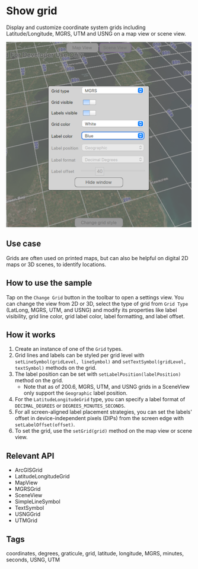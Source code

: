 # Show grid

Display and customize coordinate system grids including Latitude/Longitude, MGRS, UTM and USNG on a map view or scene view.

![](screenshot.png)

## Use case

Grids are often used on printed maps, but can also be helpful on digital 2D maps or 3D scenes, to identify locations.

## How to use the sample

Tap on the `Change Grid` button in the toolbar to open a settings view. You can change the view from 2D or 3D, select the type of grid from `Grid Type` (LatLong, MGRS, UTM, and USNG) and modify its properties like label visibility, grid line color, grid label color, label formatting, and label offset.

## How it works

1. Create an instance of one of the `Grid` types.
2. Grid lines and labels can be styled per grid level with `setLineSymbol(gridLevel, lineSymbol)` and `setTextSymbol(gridLevel, textSymbol)` methods on the grid.
3. The label position can be set with `setLabelPosition(labelPosition)` method on the grid.
   * Note that as of 200.6, MGRS, UTM, and USNG grids in a SceneView only support the `Geographic` label position.
4. For the `LatitudeLongitudeGrid` type, you can specify a label format of `DECIMAL_DEGREES` or `DEGREES_MINUTES_SECONDS`.
5. For all screen-aligned label placement strategies, you can set the labels' offset in device-independent pixels (DIPs) from the screen edge with `setLabelOffset(offset)`.
6. To set the grid, use the `setGrid(grid)` method on the map view or scene view.

## Relevant API

* ArcGISGrid
* LatitudeLongitudeGrid
* MapView
* MGRSGrid
* SceneView
* SimpleLineSymbol
* TextSymbol
* USNGGrid
* UTMGrid

## Tags

coordinates, degrees, graticule, grid, latitude, longitude, MGRS, minutes, seconds, USNG, UTM
